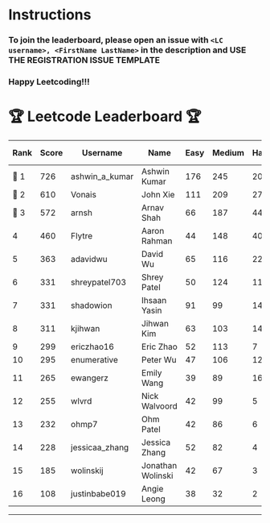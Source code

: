 # Instructions
### To join the leaderboard, please open an issue with `<LC username>, <FirstName LastName>` in the description and USE THE REGISTRATION ISSUE TEMPLATE
### Happy Leetcoding!!!


# 🏆 Leetcode Leaderboard 🏆

| Rank | Score | Username       | Name | Easy | Medium | Hard | Problems Solved |
|------|----------------|-----------------|-------------------|--------------|--------------|--------------|--------------|
| 🥇 1 | 726 | ashwin_a_kumar | Ashwin Kumar | 176 | 245 | 20 | 441 |
| 🥈 2 | 610 | Vonais | John Xie | 111 | 209 | 27 | 347 |
| 🥉 3 | 572 | arnsh | Arnav Shah | 66 | 187 | 44 | 297 |
| 4 | 460 | Flytre | Aaron Rahman | 44 | 148 | 40 | 232 |
| 5 | 363 | adavidwu | David Wu | 65 | 116 | 22 | 203 |
| 6 | 331 | shreypatel703 | Shrey Patel | 50 | 124 | 11 | 185 |
| 7 | 331 | shadowion | Ihsaan Yasin | 91 | 99 | 14 | 204 |
| 8 | 311 | kjihwan | Jihwan Kim | 63 | 103 | 14 | 180 |
| 9 | 299 | ericzhao16 | Eric Zhao | 52 | 113 | 7 | 172 |
| 10 | 295 | enumerative | Peter Wu | 47 | 106 | 12 | 165 |
| 11 | 265 | ewangerz | Emily Wang | 39 | 89 | 16 | 144 |
| 12 | 255 | wlvrd | Nick Walvoord | 42 | 99 | 5 | 146 |
| 13 | 232 | ohmp7 | Ohm Patel | 42 | 86 | 6 | 134 |
| 14 | 228 | jessicaa_zhang | Jessica Zhang | 52 | 82 | 4 | 138 |
| 15 | 185 | wolinskij | Jonathan Wolinski | 42 | 67 | 3 | 112 |
| 16 | 108 | justinbabe019 | Angie Leong | 38 | 32 | 2 | 72 |
---